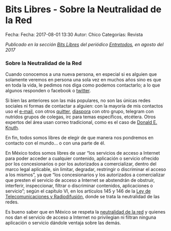 Bits Libres - Sobre la Neutralidad de la Red
==================================

Fecha: Fecha: 2017-08-01 13:30
Autor: Chico
Categorías: Revista

_Publicado en la sección [Bits Libres](http://www.gulag.org.mx/revista/2016-05-10-Bits-Libres.html) del periódico [Entretodos](http://periodicoentretodos.com/), en agosto del 2017_

<!-- break -->

### Sobre la Neutralidad de la Red

Cuando conocemos a una nueva persona, en especial si es alguien que solamente veremos en persona una sola vez en muchos años sino es que en toda la vida, le pedimos nos diga como podemos contactarlo; a lo que algunos responden o facebook o [twitter](http://twitter.com/osvaldo_salazar).

Si bien las anteriores son las más populares, no son las únicas redes sociales ni formas de contactar a alguien: con la mayoría de mis contactos uso el [e-mail](https://salazarysanchez.github.io/contacto/index.html), con otros [quitter](https://quitter.se/chico), [diaspora](https://poddery.com/people/77a27da593d0e844) con otro grupo, telegram con nutridos grupos de colegas, irc para temas específicos, etcétera. Otros expertos del área usan correo tradicional, como es el caso de [Donald E. Knuth](https://en.wikipedia.org/wiki/Donald_Knuth).

En fin, todos somos libres de elegir de que manera nos pondremos en contacto con el mundo... o con una parte de él.

En México todos somos libres de usar “los servicios de acceso a Internet para poder acceder a cualquier contenido, aplicación o servicio ofrecido por los concesionarios o por los autorizados a comercializar, dentro del marco legal aplicable, sin limitar, degradar, restringir o discriminar el acceso a los mismos”, ya que “los concesionarios y los autorizados a comercializar que presten el servicio de acceso a Internet se abstendrán de obstruir, interferir, inspeccionar, filtrar o discriminar contenidos, aplicaciones o servicio”; según el capítulo VI, en los artículos 145 y 146 de la [Ley de Telecomunicaciones y Radiodifusión](http://dof.gob.mx/nota_detalle.php?codigo=5352323&fecha=14/07/2014), donde se trata la neutralidad de las redes.

Es bueno saber que en México se respeta la [neutralidad de la red](https://es.wikipedia.org/wiki/Neutralidad_de_red) y quienes nos dan el servicio de acceso a Internet no privilegian ni filtran ninguna aplicación o servicio dándole ventaja sobre las demás.

